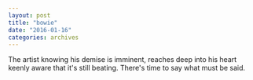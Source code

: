 ```yaml
---
layout: post
title: "bowie"
date: "2016-01-16"
categories: archives
---
```


The artist knowing his demise is imminent, reaches deep into his heart keenly aware that it's still beating. There's time to say what must be said.
